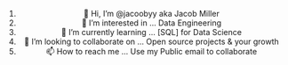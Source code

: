 <ol align="center">
<li>👋 Hi, I’m @jacoobyy aka Jacob Miller</li>
<li>👀 I’m interested in ... Data Engineering</li>
<li>🌱 I’m currently learning ... [SQL] for Data Science</li>
<li>💞️ I’m looking to collaborate on ... Open source projects & your growth</li>
<li>📫 How to reach me ... Use my Public email to collaborate</li>
</ol>

<!---
jacoobyy/jacoobyy is a ✨ special ✨ repository because its `README.md` (this file) appears on your GitHub profile.
You can click the Preview link to take a look at your changes.
--->
